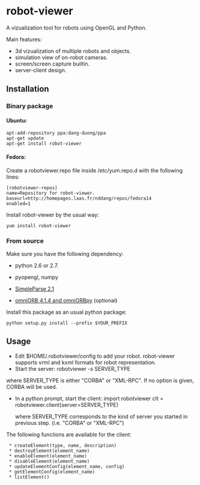 # robot-viewer
A vizualization tool for robots using OpenGL and Python.

Main features:

  *  3d vizualization of multiple robots and objects.
  *  simulation view of on-robot cameras.
  *  screen/screen capture builtin.
  *  server-client design.

## Installation
### Binary package
#### Ubuntu:

    apt-add-repository ppa:dang-duong/ppa
    apt-get update
    apt-get install robot-viewer

#### Fedora:

Create a robotviewer.repo file inside /etc/yum.repo.d with the following lines:
       
    [robotviewer-repos]
    name=Repository for robot-viewer.
    baseurl=http://homepages.laas.fr/nddang/repos/fedora14
    enabled=1
    
Install robot-viewer by the usual way:
  
    yum install robot-viewer
         
         




### From source
Make sure you have the following dependency:
 
 * python 2.6 or 2.7.

 * pyopengl, numpy

 * [SimpleParse 2.1](http://simpleparse.sourceforge.net/)

 * [omniORB 4.1.4 and omniORBpy](http://omniORB.sourceforge.net) (optional)


Install this package as an usual python package:

    python setup.py install --prefix $YOUR_PREFIX

## Usage
 * Edit $HOME/.robotviewer/config to add your robot. robot-viewer supports vrml and kxml formats for robot representation.
 * Start the server:
        robotviewer -s SERVER_TYPE

 where SERVER_TYPE is either "CORBA" or "XML-RPC". If no option is
 given, CORBA will be used.

 * In a python prompt, start the client:
        import robotviewer
        clt = robotviewer.client(server=SERVER_TYPE)

   where SERVER_TYPE corresponds to the kind of server you started in
   previous step. (i.e. "CORBA" or "XML-RPC")

  The following functions are available for the client:

     * createElement(type, name, description)
     * destroyElement(element_name)
     * enableElement(element_name)
     * disableElement(element_name)
     * updateElementConfig(element_name, config)
     * getElementConfig(element_name)
     * listElement()

